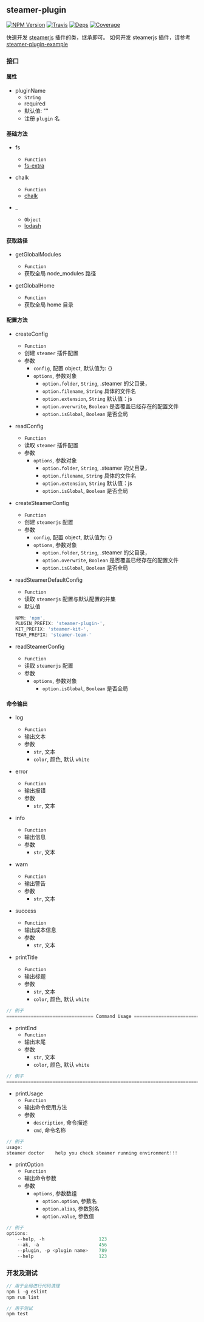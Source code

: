 ## steamer-plugin

[![NPM Version](https://img.shields.io/npm/v/steamer-plugin.svg?style=flat)](https://www.npmjs.com/package/steamer-plugin)
[![Travis](https://img.shields.io/travis/steamerjs/steamer-plugin.svg)](https://travis-ci.org/steamerjs/steamer-plugin)
[![Deps](https://img.shields.io/david/steamerjs/steamer-plugin.svg)](https://david-dm.org/steamerjs/steamer-plugin)
[![Coverage](https://img.shields.io/coveralls/steamerjs/steamer-plugin.svg)](https://coveralls.io/github/steamerjs/steamer-plugin)

快速开发 [steamerjs](https://github.com/steamerjs/steamerjs) 插件的类，继承即可。
如何开发 steamerjs 插件，请参考 [steamer-plugin-example](https://github.com/steamerjs/steamer-plugin-example)

### 接口

#### 属性

* pluginName
    - `String`
    - required
    - 默认值: ""
    - 注册 `plugin` 名

#### 基础方法

* fs
    - `Function`
    - [fs-extra](https://www.npmjs.com/package/fs-extra)

* chalk
    - `Function`
    - [chalk](https://www.npmjs.com/package/chalk)

* _
    - `Object`
    - [lodash](https://www.npmjs.com/package/lodash)

#### 获取路径

* getGlobalModules
    - `Function`
    - 获取全局 node_modules 路径

* getGlobalHome
    -  `Function`
    - 获取全局 home 目录

#### 配置方法

* createConfig
    - `Function`
    - 创建 `steamer` 插件配置
    - 参数
        - `config`,  配置 object, 默认值为: {}
        - `options`, 参数对象
            - `option.folder`, `String`, .steamer 的父目录，
            - `option.filename`, `String` 具体的文件名
            - `option.extension`, `String` 默认值：js
            - `option.overwrite`, `Boolean` 是否覆盖已经存在的配置文件
            - `option.isGlobal`, `Boolean` 是否全局

* readConfig
    - `Function`
    - 读取 `steamer` 插件配置
    - 参数
        - `options`, 参数对象
            - `option.folder`, `String`, .steamer 的父目录，
            - `option.filename`, `String` 具体的文件名
            - `option.extension`, `String` 默认值：js
            - `option.isGlobal`, `Boolean` 是否全局

* createSteamerConfig
    - `Function`
    - 创建 `steamerjs` 配置
    - 参数
        - `config`,  配置 object, 默认值为: {}
        - `options`, 参数对象
            - `option.folder`, `String`, .steamer 的父目录，
            - `option.overwrite`, `Boolean` 是否覆盖已经存在的配置文件
            - `option.isGlobal`, `Boolean` 是否全局

* readSteamerDefaultConfig
    - `Function`
    - 读取 `steamerjs` 配置与默认配置的并集
    - 默认值
    ```javascript
    NPM: 'npm',
    PLUGIN_PREFIX: 'steamer-plugin-',
    KIT_PREFIX: 'steamer-kit-',
    TEAM_PREFIX: 'steamer-team-'
    ```

* readSteamerConfig
    - `Function`
    - 读取 `steamerjs` 配置
    - 参数
        - `options`, 参数对象
            - `option.isGlobal`, `Boolean` 是否全局

#### 命令输出

* log
    - `Function`
    - 输出文本
    - 参数
        - `str`, 文本
        - `color`, 颜色, 默认 `white`

* error
    - `Function`
    - 输出报错
    - 参数
        - `str`, 文本

* info
    - `Function`
    - 输出信息
    - 参数
        - `str`, 文本

* warn
    - `Function`
    - 输出警告
    - 参数
        - `str`, 文本

* success
    - `Function`
    - 输出成本信息
    - 参数
        - `str`, 文本

* printTitle
    - `Function`
    - 输出标题
    - 参数
        - `str`, 文本
        - `color`, 颜色, 默认 `white`

```javascript
// 例子
================================ Command Usage ================================
```

* printEnd
    - `Function`
    - 输出末尾
    - 参数
        - `str`, 文本
        - `color`, 颜色, 默认 `white`

```javascript
// 例子
================================================================================
```

* printUsage
    - `Function`
    - 输出命令使用方法
    - 参数
        - `description`, 命令描述
        - `cmd`, 命令名称

```javascript
// 例子
usage:
steamer doctor    help you check steamer running environment!!!
```

* printOption
    - `Function`
    - 输出命令参数
    - 参数
        - `options`, 参数数组
            - `option.option`, 参数名
            - `option.alias`, 参数别名
            - `option.value`, 参数值

```javascript
// 例子
options:
    --help, -h                    123
    --ak, -a                      456
    --plugin, -p <plugin name>    789
    --help                        123
```

### 开发及测试

```javascript
// 用于全局进行代码清理
npm i -g eslint
npm run lint

// 用于测试
npm test
```